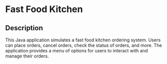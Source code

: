 # Fast Food Kitchen

## Description

This Java application simulates a fast food kitchen ordering system. Users can place orders, cancel orders, check the status of orders, and more. The application provides a menu of options for users to interact with and manage their orders.
